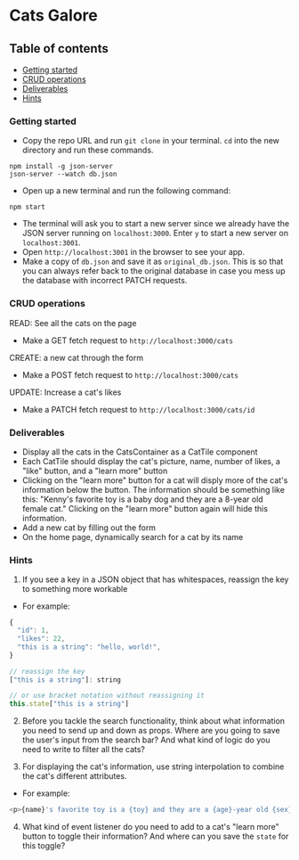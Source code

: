 # Cats Galore
## Table of contents
* [Getting started](#getting-started)
* [CRUD operations](#crud)
* [Deliverables](#deliverables)
* [Hints](#hints)

<a name="getting-started"/>

### Getting started
* Copy the repo URL and run `git clone` in your terminal. `cd` into the new directory and run these commands.

```
npm install -g json-server
json-server --watch db.json
```

* Open up a new terminal and run the following command:

```
npm start
```

* The terminal will ask you to start a new server since we already have the JSON server running on `localhost:3000`. Enter `y` to start a new server on `localhost:3001`.
* Open `http://localhost:3001` in the browser to see your app.
* Make a copy of `db.json` and save it as `original_db.json`. This is so that you can always refer back to the original database in case you mess up the database with incorrect PATCH requests.

<a name="crud"/>

### CRUD operations
READ: See all the cats on the page
* Make a GET fetch request to `http://localhost:3000/cats`

CREATE: a new cat through the form
* Make a POST fetch request to `http://localhost:3000/cats`

UPDATE: Increase a cat's likes
* Make a PATCH fetch request to `http://localhost:3000/cats/id`

<a name="deliverables"/>

### Deliverables
* Display all the cats in the CatsContainer as a CatTile component
* Each CatTile should display the cat's picture, name, number of likes, a "like" button, and a "learn more" button
* Clicking on the "learn more" button for a cat will disply more of the cat's information below the button. The information should be something like this: "Kenny's favorite toy is a baby dog and they are a 8-year old female cat." Clicking on the "learn more" button again will hide this information.
* Add a new cat by filling out the form
* On the home page, dynamically search for a cat by its name

<a name="hints"/>

### Hints
1. If you see a key in a JSON object that has whitespaces, reassign the key to something more workable
* For example:

```javascript
{
  "id": 1,
  "likes": 22,
  "this is a string": "hello, world!",
}

// reassign the key
["this is a string"]: string

// or use bracket notation without reassigning it
this.state["this is a string"]
 ```

2. Before you tackle the search functionality, think about what information you need to send up and down as props. Where are you going to save the user's input from the search bar? And what kind of logic do you need to write to filter all the cats? 

3. For displaying the cat's information, use string interpolation to combine the cat's different attributes.
* For example:

```javascript
<p>{name}'s favorite toy is a {toy} and they are a {age}-year old {sex} cat.</p>
```

4. What kind of event listener do you need to add to a cat's "learn more" button to toggle their information? And where can you save the `state` for this toggle?